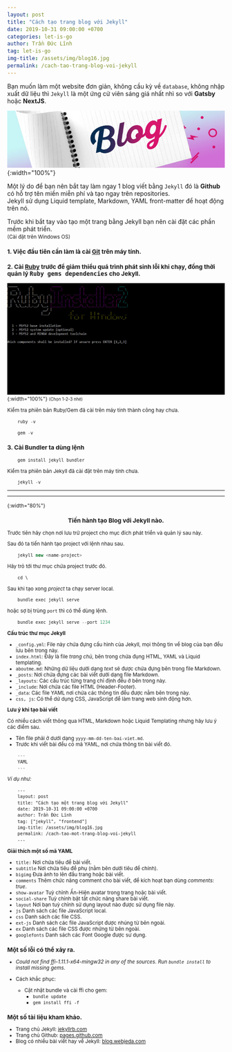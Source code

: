 ```yaml
---
layout: post
title: "Cách tạo trang blog với Jekyll"
date: 2019-10-31 09:00:00 +0700
categories: let-is-go
author: Trần Đức Lĩnh
tag: let-is-go
img-title: /assets/img/blog16.jpg
permalink: /cach-tao-trang-blog-voi-jekyll
---
```

Bạn muốn làm một website đơn giản, không cầu kỳ về `database`, không nhập xuất dữ liệu thì `Jekyll` là một ứng cử viên sáng giá nhất nhì so với **Gatsby** hoặc **NextJS**.

![image-title-here](/assets/img/img-post/setup-jekyll/create-jekyll.jpg){:width="100%"}

Một lý do để bạn nên bắt tay làm ngay 1 blog viết bằng `Jekyll` đó là **Github** có hỗ trợ tên miền miễn phí và tạo ngay trên repositories.<br/>
Jekyll sử dụng Liquid template, Markdown, YAML front-matter để hoạt động trên nó.

Trước khi bắt tay vào tạo một trang bằng Jekyll bạn nên cài đặt các phần mềm phát triển.<br/>
<small>(Cài đặt trên Windows OS)

### 1. Việc đầu tiên cần làm là cài [Git](https://git-scm.com/download) trên máy tính.
### 2. Cài [Ruby](https://www.ruby-lang.org/en/downloads/) trước để giảm thiểu quá trình phát sinh lỗi khi chạy, đồng thời quản lý <kbd>Ruby gems dependencies</kbd> cho Jekyll.

![image-title-here](/assets/img/img-post/setup-jekyll/install-ruby.jpg){:width="100%"}
<small>(Chọn 1-2-3 nhé)</small>

Kiểm tra phiên bản Ruby/Gem đã cài trên máy tính thành công hay chưa.

```js
    ruby -v
```

```js
    gem -v
```

### 3. Cài Bundler ta dùng lệnh

```js
    gem install jekyll bundler
```

Kiểm tra phiên bản Jekyll đã cài đặt trên máy tính chưa.

```js
    jekyll -v
```

<hr/>
<hr/>{:width="80%"}


### <center>Tiến hành tạo Blog với Jekyll nào.</center>

Trước tiên hãy chọn nơi lưu trữ project cho mục đích phát triển và quản lý sau này.

Sau đó ta tiến hành tạo project với lệnh nhau sau.

```js
    jekyll new <name-project>
```

Hãy trỏ tới thư mục chứa project trước đó.

```js
    cd \
```

Sau khi tạo xong *project* ta chạy server local.

```js
    bundle exec jekyll serve
```

hoặc sợ bị trùng `port` thì có thể dùng lệnh.

```js
    bundle exec jekyll serve --port 1234
```

**Cấu trúc thư mục Jekyll**

* `_config.yml`: File này chứa đựng cấu hình của Jekyll, mọi thông tin về blog của bạn đều lưu bên trong này.
* `index.html`: Đây là file *trang chủ*, bên trong chứa đụng HTML, YAML và Liquid templating.
* `aboutme.md`: Những dữ liệu dưới dạng *text* sẽ được chứa đựng bên trong file Markdown.
* `_posts`: Nơi chứa đựng các bài viết dưới dạng file Markdown.
* `_layouts`: Các cấu trúc từng trang chỉ định đều ở bên trong này.
* `_include`: Nơi chứa các file HTML (Header-Footer).
* `_data`: Các file YAML nơi chứa các thông tin đều được nằm bên trong này.
* `css, js`: Có thể dử dụng CSS, JavaScript để làm trang web sinh động hơn.

**Lưu ý khi tạo bài viết**

Có nhiều cách viết thông qua HTML, Markdown hoặc Liquid Templating nhưng hãy lưu ý các điểm sau.
* Tên file phải ở dưới dạng `yyyy-mm-dd-ten-bai-viet.md`.
* Trước khi viết bài đều có mã YAML, nơi chứa thông tin bài viết đó.

```js
    ---
    YAML
    ---
```

*Ví dụ như:*

```html
    ---
    layout: post
    title: "Cách tạo một trang blog với Jekyll"
    date: 2019-10-31 09:00:00 +0700
    author: Trần Đức Lĩnh
    tag: ["jekyll", "frontend"]
    img-title: /assets/img/blog16.jpg
    permalink: /cach-tao-mot-trang-blog-voi-jekyll
    ---
```

**Giải thích một số mã YAML**

* `title:` Nơi chứa tiêu đề bài viết.
* `subtitle` Nơi chứa tiêu đề phụ (nằm bên dưới tiêu đề chính).
* `bigimg` Đưa ảnh to lên đầu trang hoặc bài viết.
* `comments` Thêm chức năng comment cho bài viết, để kích hoạt bạn dùng *comments: true*.
* `show-avatar` Tuỳ chỉnh Ẩn-Hiện avatar trong trang hoặc bài viết.
* `social-share` Tuỳ chỉnh bật tắt chức năng share bài viết.
* `layout` Nơi bạn tuỳ chỉnh sử dụng layout nào được sử dụng file này.
* `js` Danh sách các file JavaScript local.
* `css` Danh sách các file CSS.
* `ext-js` Danh sách các file JavaScript được nhúng từ bên ngoài.
* `ex` Danh sách các file CSS được nhứng từ bên ngoài.
* `googlefonts` Danh sách các Font Google được sư dụng.


### Một số lỗi có thể xảy ra.

* <i>Could not find ffi-1.11.1-x64-mingw32 in any of the sources. Run `bundle install` to install missing gems.</i>

* Cách khắc phục: 
    *   Cật nhật bundle và cài ffi cho gem: 
        * `bundle update`
        * `gem install ffi -f`

### Một số tài liệu kham khảo.

* Trang chủ Jekyll: [jekyllrb.com](https://jekyllrb.com/)
* Trang chủ Github: [pages.github.com](https://pages.github.com/)
* Blog có nhiều bài viết hay về Jekyll: [blog.webjeda.com](https://blog.webjeda.com/)
